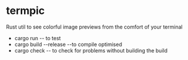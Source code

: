 # termpic
Rust util to see colorful image previews from the comfort of your terminal
* cargo run -- to test
* cargo build --release  --to compile optimised
* cargo check -- to check for problems without building the build

